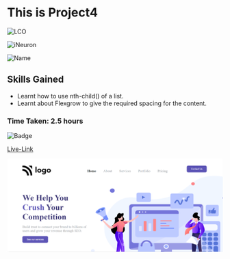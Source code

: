 # This is Project4 

![LCO](https://img.shields.io/badge/WEB%20DEVELOPMENT-LCO-success)

![iNeuron](https://img.shields.io/badge/iNeuron-Course-important)

![Name](https://img.shields.io/badge/-Shravya%20Sarugu-ff69b4)

## Skills Gained
- Learnt how to use nth-child() of a list.
- Learnt about Flexgrow to give the required spacing for the content.

### Time Taken: 2.5 hours

![Badge](https://img.shields.io/badge/-Below%20is%20the%20Live--Link-informational)

[Live-Link](https://project4-htmlcss.netlify.app/)

![Thumbnail](./p4-thumbnail.png)







